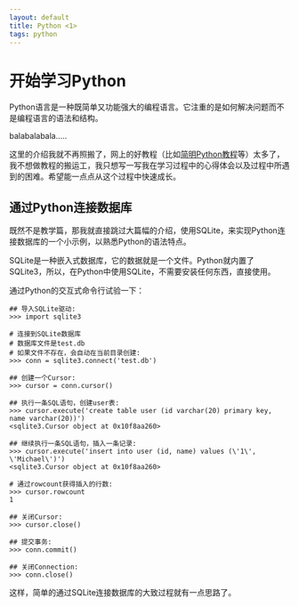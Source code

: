 ```yaml
---
layout: default
title: Python <1>
tags: python
---
```


# 开始学习Python

Python语言是一种既简单又功能强大的编程语言。它注重的是如何解决问题而不是编程语言的语法和结构。

balabalabala.....

这里的介绍我就不再照搬了，网上的好教程（比如[简明Python教程](http://sebug.net/paper/python/)等）太多了，我不想做教程的搬运工，我只想写一写我在学习过程中的心得体会以及过程中所遇到的困难。希望能一点点从这个过程中快速成长。

## 通过Python连接数据库

既然不是教学篇，那我就直接跳过大篇幅的介绍，使用SQLite，来实现Python连接数据库的一个小示例，以熟悉Python的语法特点。

SQLite是一种嵌入式数据库，它的数据就是一个文件。Python就内置了SQLite3，所以，在Python中使用SQLite，不需要安装任何东西，直接使用。

通过Python的交互式命令行试验一下：

~~~
## 导入SQLite驱动:
>>> import sqlite3

# 连接到SQLite数据库
# 数据库文件是test.db
# 如果文件不存在，会自动在当前目录创建:
>>> conn = sqlite3.connect('test.db')

## 创建一个Cursor:
>>> cursor = conn.cursor()

## 执行一条SQL语句，创建user表:
>>> cursor.execute('create table user (id varchar(20) primary key, name varchar(20))')
<sqlite3.Cursor object at 0x10f8aa260>

## 继续执行一条SQL语句，插入一条记录:
>>> cursor.execute('insert into user (id, name) values (\'1\', \'Michael\')')
<sqlite3.Cursor object at 0x10f8aa260>

# 通过rowcount获得插入的行数:
>>> cursor.rowcount
1

## 关闭Cursor:
>>> cursor.close()

## 提交事务:
>>> conn.commit()

## 关闭Connection:
>>> conn.close()
~~~

这样，简单的通过SQLite连接数据库的大致过程就有一点思路了。
